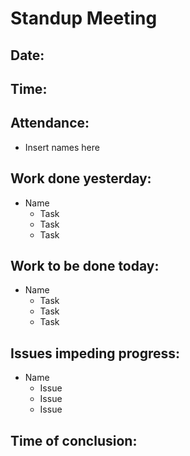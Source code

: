 # Standup Meeting
## Date:
## Time:
## Attendance:
- Insert names here
## Work done yesterday:
- Name
  - Task
  - Task
  - Task
## Work to be done today:
- Name
    - Task
    - Task
    - Task
## Issues impeding progress:
- Name
    - Issue
    - Issue
    - Issue
## Time of conclusion:

